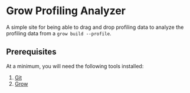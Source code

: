 # Grow Profiling Analyzer

A simple site for being able to drag and drop profiling data to analyze the profiling data from a `grow build --profile`.

## Prerequisites

At a minimum, you will need the following tools installed:

1. [Git](http://git-scm.com/)
2. [Grow](https://grow.io)
